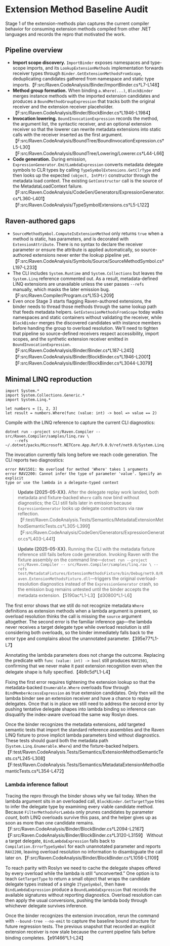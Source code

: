 # Extension Method Baseline Audit

Stage 1 of the extension-methods plan captures the current compiler behavior for
consuming extension methods compiled from other .NET languages and records the
repro that motivated the work.

## Pipeline overview

* **Import scope discovery.** `ImportBinder` exposes namespaces and type-scope
  imports, and its `LookupExtensionMethods` implementation forwards receiver
  types through `Binder.GetExtensionMethodsFromScope`, deduplicating candidates
  gathered from namespace and static type imports.【F:src/Raven.CodeAnalysis/Binder/ImportBinder.cs†L7-L148】
* **Method group formation.** When binding `a.Where(...)`, `BlockBinder` merges
  instance methods with the imported extension candidates and produces a
  `BoundMethodGroupExpression` that tracks both the original receiver and the
  extension receiver placeholder.【F:src/Raven.CodeAnalysis/Binder/BlockBinder.cs†L1946-L1984】
* **Invocation lowering.** `BoundInvocationExpression` records the method, the
  argument list, the syntactic receiver, and an optional extension receiver so
  that the lowerer can rewrite metadata extensions into static calls with the
  receiver inserted as the first argument.【F:src/Raven.CodeAnalysis/BoundTree/BoundInvocationExpression.cs†L5-L30】【F:src/Raven.CodeAnalysis/BoundTree/Lowering/Lowerer.cs†L44-L66】
* **Code generation.** During emission, `ExpressionGenerator.EmitLambdaExpression`
  converts metadata delegate symbols to CLR types by calling
  `TypeSymbolExtensions.GetClrType` and then looks up the expected
  `(object, IntPtr)` constructor through the metadata load context. The existing
  `GetConstructor` call is the source of the MetadataLoadContext failure.【F:src/Raven.CodeAnalysis/CodeGen/Generators/ExpressionGenerator.cs†L360-L401】【F:src/Raven.CodeAnalysis/TypeSymbolExtensions.cs†L5-L122】

## Raven-authored gaps

* `SourceMethodSymbol.ComputeIsExtensionMethod` only returns `true` when a
  method is static, has parameters, and is decorated with `ExtensionAttribute`.
  There is no syntax to declare the receiver parameter or ensure the attribute
  is applied automatically, so source-authored extensions never enter the lookup
  pipeline yet.【F:src/Raven.CodeAnalysis/Symbols/Source/SourceMethodSymbol.cs†L197-L233】
* The CLI includes `System.Runtime` and `System.Collections` but leaves the
  `System.Linq` reference commented out. As a result, metadata-defined LINQ
  extensions are unavailable unless the user passes `--refs` manually, which
  masks the later emission bug.【F:src/Raven.Compiler/Program.cs†L153-L209】
* Even once Stage 3 starts flagging Raven-authored extensions, the binder needs
  to thread those methods through the same lookup path that feeds metadata
  helpers. `GetExtensionMethodsFromScope` today walks namespaces and static
  containers without validating the receiver, while `BlockBinder` merges the
  discovered candidates with instance members before handing the group to
  overload resolution. We'll need to tighten that pipeline so source-defined
  receivers respect accessibility, import scopes, and the synthetic extension
  receiver emitted in `BoundInvocationExpression`.【F:src/Raven.CodeAnalysis/Binder/Binder.cs†L187-L245】【F:src/Raven.CodeAnalysis/Binder/BlockBinder.cs†L1946-L2001】【F:src/Raven.CodeAnalysis/Binder/BlockBinder.cs†L3044-L3079】

## Minimal LINQ reproduction

```
import System.*
import System.Collections.Generic.*
import System.Linq.*

let numbers = [1, 2, 3]
let result = numbers.Where(func (value: int) -> bool => value == 2)
```

Compile with the LINQ reference to capture the current CLI diagnostics:

```
dotnet run --project src/Raven.Compiler -- src/Raven.Compiler/samples/linq.rav \
    --refs ~/.dotnet/packs/Microsoft.NETCore.App.Ref/9.0.9/ref/net9.0/System.Linq.dll
```

The invocation currently fails long before we reach code generation. The CLI
reports two diagnostics:

```
error RAV1501: No overload for method 'Where' takes 1 arguments
error RAV2200: Cannot infer the type of parameter 'value'. Specify an explicit
type or use the lambda in a delegate-typed context
```

> **Update (2025-05-XX).** After the delegate replay work landed, both metadata
> and fixture-backed `Where` calls now bind without diagnostics; the CLI still
> fails later in emission because `ExpressionGenerator` looks up delegate
> constructors via raw reflection.【F:test/Raven.CodeAnalysis.Tests/Semantics/MetadataExtensionMethodSemanticTests.cs†L305-L399】【F:src/Raven.CodeAnalysis/CodeGen/Generators/ExpressionGenerator.cs†L403-L441】

> **Update (2025-05-XX).** Running the CLI with the metadata fixture reference
> still fails before code generation. Invoking Raven with the fixture assembly
> on the command line—`
> dotnet run --project src/Raven.Compiler -- src/Raven.Compiler/samples/linq.rav \
>     --refs test/MetadataFixtures/ExtensionMethodsFixture/bin/Debug/net9.0/Raven.ExtensionMethodsFixture.dll
> `—triggers the original overload-resolution diagnostics instead of the
> `ExpressionGenerator` crash, so the emission bug remains untested until the
> binder accepts the metadata extension.【5190ac†L1-L3】【d30800†L1-L6】

The first error shows that we still do not recognize metadata `Where`
definitions as extension methods when a lambda argument is present, so overload
resolution thinks the call is missing the `source` argument altogether. The
second error is the familiar inference gap—the lambda never receives a target
delegate type while overload resolution is still considering both overloads, so
the binder immediately falls back to the error type and complains about the
unannotated parameter.【395e77†L1-L7】

Annotating the lambda parameters does not change the outcome. Replacing the
predicate with `func (value: int) -> bool` still produces `RAV1501`, confirming
that we never make it past extension recognition even when the delegate shape is
fully specified.【4b9c5d†L1-L4】

Fixing the first error requires tightening the extension lookup so that the
metadata-backed `Enumerable.Where` overloads flow through
`BindMemberAccessExpression` as true extension candidates. Only then will the
lambda binder see an extension receiver and have a chance to replay delegates.
Once that is in place we still need to address the second error by pushing
tentative delegate shapes into lambda binding so inference can disqualify the
index-aware overload the same way Roslyn does.

Once the binder recognizes the metadata extensions, add targeted semantic tests
that import the standard reference assemblies and the Raven LINQ fixture to
prove implicit lambda parameters bind without diagnostics. These tests should
guard both the metadata path (`System.Linq.Enumerable.Where`) and the
fixture-backed helpers.【F:test/Raven.CodeAnalysis.Tests/Semantics/ExtensionMethodSemanticTests.cs†L245-L308】【F:test/Raven.CodeAnalysis.Tests/Semantics/MetadataExtensionMethodSemanticTests.cs†L354-L472】

### Lambda inference fallout

Tracing the repro through the binder shows why we fail today. When the lambda
argument sits in an overloaded call, `BlockBinder.GetTargetType` tries to infer
the delegate type by examining every viable candidate method. Because
`FilterMethodsForLambda` only prunes candidates by parameter *count*, both LINQ
overloads survive this pass, and the helper gives up as soon as more than one
candidate remains.【F:src/Raven.CodeAnalysis/Binder/BlockBinder.cs†L2094-L2167】【F:src/Raven.CodeAnalysis/Binder/BlockBinder.cs†L3120-L3159】
Without a target delegate, `BindLambdaExpression` falls back to
`Compilation.ErrorTypeSymbol` for each unannotated parameter and reports
`RAV2200`, leaving overload resolution no information to disambiguate the call
later on.【F:src/Raven.CodeAnalysis/Binder/BlockBinder.cs†L1056-L1109】

To reach parity with Roslyn we need to cache the delegate shapes offered by
every overload while the lambda is still “unconverted.” One option is to teach
`GetTargetType` to return a small object that wraps the candidate delegate types
instead of a single `ITypeSymbol`, then have `BindLambdaExpression` produce a
`BoundLambdaExpression` that records the available signatures without reporting
diagnostics. Overload resolution can then apply the usual conversions, pushing
the lambda body through whichever delegate survives inference.

Once the binder recognizes the extension invocation, rerun the command with
`--bound-tree --no-emit` to capture the baseline bound structure for future
regression tests. The previous snapshot that recorded an explicit extension
receiver is now stale because the current pipeline fails before binding
completes.【e91466†L1-L24】
